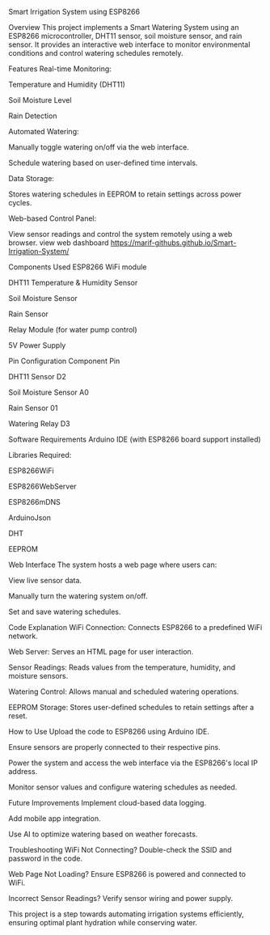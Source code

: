 Smart Irrigation System using ESP8266

Overview
This project implements a Smart Watering System using an ESP8266 microcontroller, DHT11 sensor, soil moisture sensor, and rain sensor. It provides an interactive web interface to monitor environmental conditions and control watering schedules remotely.

Features
Real-time Monitoring:

Temperature and Humidity (DHT11)

Soil Moisture Level

Rain Detection

Automated Watering:

Manually toggle watering on/off via the web interface.

Schedule watering based on user-defined time intervals.

Data Storage:

Stores watering schedules in EEPROM to retain settings across power cycles.

Web-based Control Panel:

View sensor readings and control the system remotely using a web browser.
view web dashboard https://marif-githubs.github.io/Smart-Irrigation-System/

Components Used
ESP8266 WiFi module

DHT11 Temperature & Humidity Sensor

Soil Moisture Sensor

Rain Sensor

Relay Module (for water pump control)

5V Power Supply


Pin Configuration
Component             Pin

DHT11 Sensor          D2

Soil Moisture Sensor  A0

Rain Sensor           01

Watering Relay        D3


Software Requirements
Arduino IDE (with ESP8266 board support installed)

Libraries Required:

ESP8266WiFi

ESP8266WebServer

ESP8266mDNS

ArduinoJson

DHT

EEPROM


Web Interface
The system hosts a web page where users can:

View live sensor data.

Manually turn the watering system on/off.

Set and save watering schedules.


Code Explanation
WiFi Connection: Connects ESP8266 to a predefined WiFi network.

Web Server: Serves an HTML page for user interaction.

Sensor Readings: Reads values from the temperature, humidity, and moisture sensors.

Watering Control: Allows manual and scheduled watering operations.

EEPROM Storage: Stores user-defined schedules to retain settings after a reset.


How to Use
Upload the code to ESP8266 using Arduino IDE.

Ensure sensors are properly connected to their respective pins.

Power the system and access the web interface via the ESP8266's local IP address.

Monitor sensor values and configure watering schedules as needed.


Future Improvements
Implement cloud-based data logging.

Add mobile app integration.

Use AI to optimize watering based on weather forecasts.


Troubleshooting
WiFi Not Connecting? Double-check the SSID and password in the code.

Web Page Not Loading? Ensure ESP8266 is powered and connected to WiFi.

Incorrect Sensor Readings? Verify sensor wiring and power supply.


This project is a step towards automating irrigation systems efficiently, ensuring optimal plant hydration while conserving water.
